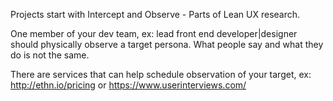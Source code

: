 

Projects start with Intercept and Observe - Parts of Lean UX research.

One member of your dev team, ex: lead front end developer|designer should physically observe a target persona. What people say and what they do is not the same.

There are services that can help schedule observation of your target, ex: http://ethn.io/pricing or https://www.userinterviews.com/

